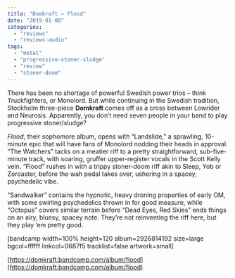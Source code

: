 ```yaml
---
title: "Domkraft – Flood"
date: "2019-01-08"
categories: 
  - "reviews"
  - "reviews-audio"
tags: 
  - "metal"
  - "progressive-stoner-sludge"
  - "review"
  - "stoner-doom"
---
```


There has been no shortage of powerful Swedish power trios – think Truckfighters, or Monolord. But while continuing in the Swedish tradition, Stockholm three-piece **Domkraft** comes off as a cross between Lowrider and Neurosis. Apparently, you don’t need seven people in your band to play progressive stoner/sludge?

_Flood_, their sophomore album, opens with “Landslide,” a sprawling, 10-minute epic that will have fans of Monolord nodding their heads in approval. “The Watchers” tacks on a meatier riff to a pretty straightforward, sub-five-minute track, with soaring, gruffer upper-register vocals in the Scott Kelly vein. “Flood” rushes in with a trippy stoner-doom riff akin to Sleep, Yob or Zoroaster, before the wah pedal takes over, ushering in a spacey, psychedelic vibe.

“Sandwalker” contains the hypnotic, heavy droning properties of early OM, with some swirling psychedelics thrown in for good measure, while “Octopus” covers similar terrain before “Dead Eyes, Red Skies” ends things on an airy, bluesy, spacey note. They’re not reinventing the riff here, but they play ‘em pretty good.

\[bandcamp width=100% height=120 album=2926814192 size=large bgcol=ffffff linkcol=0687f5 tracklist=false artwork=small\]

[https://domkraft.bandcamp.com/album/flood](https://domkraft.bandcamp.com/album/flood)
